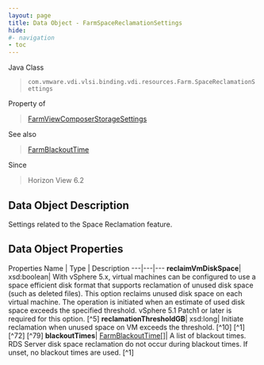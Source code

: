 ```yaml
---
layout: page
title: Data Object - FarmSpaceReclamationSettings
hide:
#- navigation
- toc
---
```






Java Class
> `com.vmware.vdi.vlsi.binding.vdi.resources.Farm.SpaceReclamationSettings`

Property of
> [FarmViewComposerStorageSettings](vdi.resources.Farm.ViewComposerStorageSettings.md#field_detail)

See also
> [FarmBlackoutTime](vdi.resources.Farm.BlackoutTime.md)

Since
> Horizon View 6.2


## Data Object Description

Settings related to the Space Reclamation feature.

## Data Object Properties
Properties
Name |  Type |  Description
---|---|---
**reclaimVmDiskSpace**|  xsd:boolean|  With vSphere 5.x, virtual machines can be configured to use a space efficient disk format that supports reclamation of unused disk space (such as deleted files). This option reclaims unused disk space on each virtual machine. The operation is initiated when an estimate of used disk space exceeds the specified threshold. vSphere 5.1 Patch1 or later is required for this option. [^5]
**reclamationThresholdGB**|  xsd:long|  Initiate reclamation when unused space on VM exceeds the threshold. [^10] [^1] [^72] [^79]
**blackoutTimes**| [FarmBlackoutTime[]](vdi.resources.Farm.BlackoutTime.md)|  A list of blackout times. RDS Server disk space reclamation do not occur during blackout times. If unset, no blackout times are used. [^1]


 
